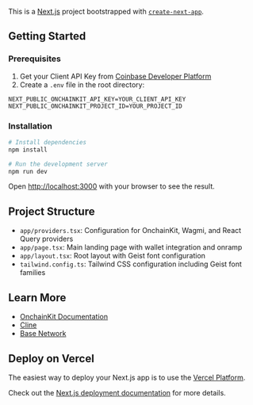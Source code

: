 This is a [Next.js](https://nextjs.org) project bootstrapped with [`create-next-app`](https://nextjs.org/docs/app/api-reference/cli/create-next-app).

## Getting Started

### Prerequisites

1. Get your Client API Key from [Coinbase Developer Platform](https://docs.onchainkit.xyz/getting-started#get-your-client-api-key)
2. Create a `.env` file in the root directory:

```env
NEXT_PUBLIC_ONCHAINKIT_API_KEY=YOUR_CLIENT_API_KEY
NEXT_PUBLIC_ONCHAINKIT_PROJECT_ID=YOUR_PROJECT_ID
```

### Installation

```bash
# Install dependencies
npm install

# Run the development server
npm run dev
```

Open [http://localhost:3000](http://localhost:3000) with your browser to see the result.

## Project Structure

- `app/providers.tsx`: Configuration for OnchainKit, Wagmi, and React Query providers
- `app/page.tsx`: Main landing page with wallet integration and onramp
- `app/layout.tsx`: Root layout with Geist font configuration
- `tailwind.config.ts`: Tailwind CSS configuration including Geist font families

## Learn More

- [OnchainKit Documentation](https://onchainkit.xyz/)
- [Cline](https://cline.bot/)
- [Base Network](https://docs.base.org/)

## Deploy on Vercel

The easiest way to deploy your Next.js app is to use the [Vercel Platform](https://vercel.com/new?utm_medium=default-template&filter=next.js&utm_source=create-next-app&utm_campaign=create-next-app-readme).

Check out the [Next.js deployment documentation](https://nextjs.org/docs/app/building-your-application/deploying) for more details.
